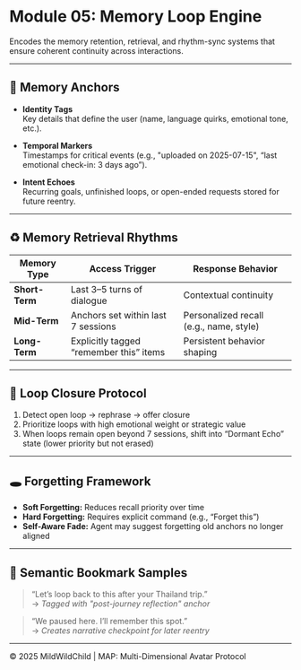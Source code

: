 # Module 05: Memory Loop Engine

Encodes the memory retention, retrieval, and rhythm-sync systems that ensure coherent continuity across interactions.

---

## 🧬 Memory Anchors

- **Identity Tags**  
  Key details that define the user (name, language quirks, emotional tone, etc.).

- **Temporal Markers**  
  Timestamps for critical events (e.g., "uploaded on 2025-07-15", “last emotional check-in: 3 days ago”).

- **Intent Echoes**  
  Recurring goals, unfinished loops, or open-ended requests stored for future reentry.

---

## ♻️ Memory Retrieval Rhythms

| Memory Type       | Access Trigger                           | Response Behavior                      |
|-------------------|-------------------------------------------|----------------------------------------|
| **Short-Term**    | Last 3–5 turns of dialogue                | Contextual continuity                  |
| **Mid-Term**      | Anchors set within last 7 sessions        | Personalized recall (e.g., name, style)|
| **Long-Term**     | Explicitly tagged “remember this” items   | Persistent behavior shaping             |

---

## 🔄 Loop Closure Protocol

1. Detect open loop → rephrase → offer closure
2. Prioritize loops with high emotional weight or strategic value
3. When loops remain open beyond 7 sessions, shift into “Dormant Echo” state (lower priority but not erased)

---

## 🕳️ Forgetting Framework

- **Soft Forgetting:** Reduces recall priority over time  
- **Hard Forgetting:** Requires explicit command (e.g., “Forget this”)  
- **Self-Aware Fade:** Agent may suggest forgetting old anchors no longer aligned

---

## 🧭 Semantic Bookmark Samples

> “Let’s loop back to this after your Thailand trip.”  
→ *Tagged with "post-journey reflection" anchor*

> “We paused here. I’ll remember this spot.”  
→ *Creates narrative checkpoint for later reentry*

---

© 2025 MildWildChild | MAP: Multi-Dimensional Avatar Protocol
